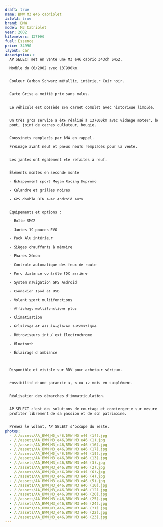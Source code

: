 ```yaml
---
draft: true
name: BMW M3 e46 cabriolet
isSold: true
brand: BMW
model: M3 Cabriolet
year: 2002
kilometers: 137990
fuel: Essence
price: 34990
layout: car
description: >-
  AP SELECT met en vente une M3 e46 cabrio 343ch SMG2.

  Modèle du 06/2002 avec 137990km.


  Couleur Carbon Schwarz métallic, intérieur Cuir noir.


  Carte Grise a moitié prix sans malus.


  Le véhicule est possède son carnet complet avec historique limpide.


  Un très gros service a été réalisé à 137000km avec vidange moteur, boîte SMG,
  pont, joint de caches culbuteur, bougie.


  Coussinets remplacés par BMW en rappel.

  Freinage avant neuf et pneus neufs remplacés pour la vente.


  Les jantes ont également été refaites à neuf.


  Éléments montés en seconde monte

  - Échappement sport Megan Racing Supremo

  - Calandre et grilles noires

  - GPS double DIN avec Android auto


  Équipements et options :

  - Boîte SMG2

  - Jantes 19 pouces EVO

  - Pack Alu intérieur

  - Sièges chauffants à mémoire

  - Phares Xénon

  - Controle automatique des feux de route

  - Parc distance contrôle PDC arrière

  - System navigation GPS Android

  - Connexion Ipod et USB

  - Volant sport multifonctions

  - Affichage multifonctions plus

  - Climatisation

  - Éclairage et essuie-glaces automatique

  - Rétroviseurs int / ext Electrochrome

  - Bluetooth

  - Éclairage d ambiance



  Disponible et visible sur RDV pour acheteur sérieux.


  Possibilité d'une garantie 3, 6 ou 12 mois en supplément.


  Réalisation des démarches d'immatriculation.


  AP SELECT c'est des solutions de courtage et conciergerie sur mesure pour
  profiter librement de sa passion et de son patrimoine.


  Prenez le volant, AP SELECT s'occupe du reste.
photos:
  - /./assets/AA_BWM_M3_e46/BMW M3 e46 (14).jpg
  - /./assets/AA_BWM_M3_e46/BMW M3 e46 (1).jpg
  - /./assets/AA_BWM_M3_e46/BMW M3 e46 (16).jpg
  - /./assets/AA_BWM_M3_e46/BMW M3 e46 (17).jpg
  - /./assets/AA_BWM_M3_e46/BMW M3 e46 (18).jpg
  - /./assets/AA_BWM_M3_e46/BMW M3 e46 (13).jpg
  - /./assets/AA_BWM_M3_e46/BMW M3 e46 (3).jpg
  - /./assets/AA_BWM_M3_e46/BMW M3 e46 (2).jpg
  - /./assets/AA_BWM_M3_e46/BMW M3 e46 (6).jpg
  - /./assets/AA_BWM_M3_e46/BMW M3 e46 (4).jpg
  - /./assets/AA_BWM_M3_e46/BMW M3 e46 (5).jpg
  - /./assets/AA_BWM_M3_e46/BMW M3 e46 (10).jpg
  - /./assets/AA_BWM_M3_e46/BMW M3 e46 (12).jpg
  - /./assets/AA_BWM_M3_e46/BMW M3 e46 (20).jpg
  - /./assets/AA_BWM_M3_e46/BMW M3 e46 (25).jpg
  - /./assets/AA_BWM_M3_e46/BMW M3 e46 (24).jpg
  - /./assets/AA_BWM_M3_e46/BMW M3 e46 (21).jpg
  - /./assets/AA_BWM_M3_e46/BMW M3 e46 (22).jpg
  - /./assets/AA_BWM_M3_e46/BMW M3 e46 (23).jpg
---
```







